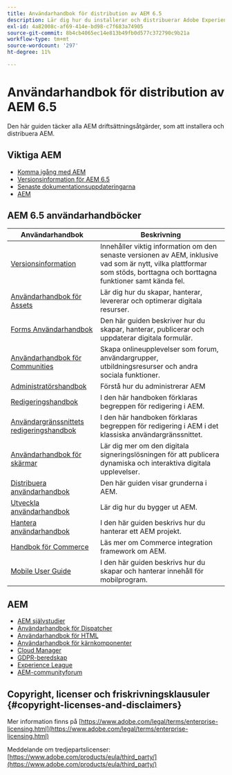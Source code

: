 ```yaml
---
title: Användarhandbok för distribution av AEM 6.5
description: Lär dig hur du installerar och distribuerar Adobe Experience Manager 6.5 och dess arkitektur, inklusive vår molndistribution i Adobe Managed Services.
exl-id: 4a82008c-af69-414e-bd98-c7f683a74905
source-git-commit: 8b4cb4065ec14e813b49fb0d577c372790c9b21a
workflow-type: tm+mt
source-wordcount: '297'
ht-degree: 11%

---
```


# Användarhandbok för distribution av AEM 6.5

Den här guiden täcker alla AEM driftsättningsåtgärder, som att installera och distribuera AEM.

## Viktiga AEM

* [Komma igång med AEM](https://experienceleague.adobe.com/docs/experience-manager-65.html)
* [Versionsinformation för AEM 6.5](/help/release-notes/home.md)
* [Senaste dokumentationsuppdateringarna](https://helpx.adobe.com/experience-manager/documentation-updates.html)
* [AEM](/help/sites-administering/security-checklist.md)

## AEM 6.5 användarhandböcker

| Användarhandbok | Beskrivning |
|--- |---|
| [Versionsinformation](/help/release-notes/home.md) | Innehåller viktig information om den senaste versionen av AEM, inklusive vad som är nytt, vilka plattformar som stöds, borttagna och borttagna funktioner samt kända fel. |
| [Användarhandbok för Assets](/help/assets/home.md) | Lär dig hur du skapar, hanterar, levererar och optimerar digitala resurser. |
| [Forms Användarhandbok](/help/forms/home.md) | Den här guiden beskriver hur du skapar, hanterar, publicerar och uppdaterar digitala formulär. |
| [Användarhandbok för Communities](/help/communities/home.md) | Skapa onlineupplevelser som forum, användargrupper, utbildningsresurser och andra sociala funktioner. |
| [Administratörshandbok](/help/sites-administering/home.md) | Förstå hur du administrerar AEM |
| [Redigeringshandbok](/help/sites-authoring/home.md) | I den här handboken förklaras begreppen för redigering i AEM. |
| [Användargränssnittets redigeringshandbok](/help/sites-classic-ui-authoring/home.md) | I den här handboken förklaras begreppen för redigering i AEM i det klassiska användargränssnittet. |
| [Användarhandbok för skärmar](https://experienceleague.adobe.com/docs/experience-manager-screens/user-guide/aem-screens-introduction.html) | Lär dig mer om den digitala signeringslösningen för att publicera dynamiska och interaktiva digitala upplevelser. |
| [Distribuera användarhandbok](/help/sites-deploying/home.md) | Den här guiden visar grunderna i AEM. |
| [Utveckla användarhandbok](/help/sites-developing/home.md) | Lär dig hur du bygger ut AEM. |
| [Hantera användarhandbok](/help/managing/home.md) | I den här guiden beskrivs hur du hanterar ett AEM projekt. |
| [Handbok för Commerce](/help/commerce/home.md) | Läs mer om Commerce integration framework om AEM. |
| [Mobile User Guide](/help/mobile/home.md) | I den här guiden beskrivs hur du skapar och hanterar innehåll för mobilprogram. |

## AEM

* [AEM självstudier](https://helpx.adobe.com/experience-manager/kt/index/aem-6-4-videos.html)
* [Användarhandbok för Dispatcher](https://experienceleague.adobe.com/docs/experience-manager-dispatcher/using/dispatcher.html)
* [Användarhandbok för HTML](https://experienceleague.adobe.com/docs/experience-manager-htl/content/overview.html)
* [Användarhandbok för kärnkomponenter](https://experienceleague.adobe.com/docs/experience-manager-core-components/using/introduction.html)
* [Cloud Manager](https://experienceleague.adobe.com/docs/experience-manager-cloud-manager/content/introduction.html)
* [GDPR-beredskap](/help/managing/data-protection-and-privacy.md)
* [Experience League](https://guided.adobe.com/?promoid=K42KVXHD&amp;mv=other#solutions/experience-manager)
* [AEM-communityforum](https://forums.adobe.com/community/experience-cloud/marketing-cloud/experience-manager)

## Copyright, licenser och friskrivningsklausuler {#copyright-licenses-and-disclaimers}

Mer information finns på [https://www.adobe.com/legal/terms/enterprise-licensing.html](https://www.adobe.com/legal/terms/enterprise-licensing.html)

Meddelande om tredjepartslicenser: [https://www.adobe.com/products/eula/third_party/](https://www.adobe.com/products/eula/third_party/)
